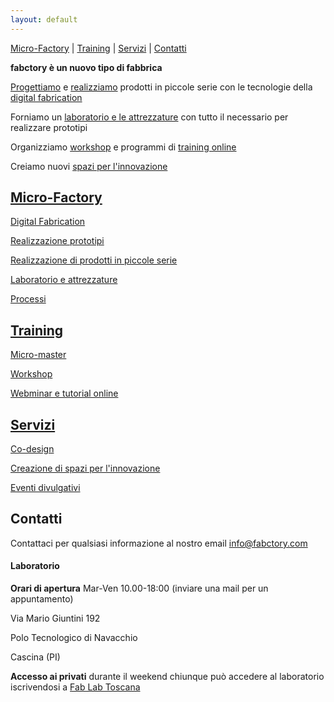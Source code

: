 ```yaml
---
layout: default
---
```


[Micro-Factory](#micro-factory) \| [Training](#training) \| [Servizi](#servizi) \| [Contatti](#contatti)

**fabctory è un nuovo tipo di fabbrica**

[Progettiamo](./servizi#co-design) e [realizziamo](./micro-factory#serie) prodotti in piccole serie con le tecnologie della [digital fabrication](./micro-factory#digital-fabrication)

Forniamo un [laboratorio e le attrezzature](./micro-factory#lab) con tutto il necessario per realizzare prototipi

Organizziamo [workshop](./training#workshop) e programmi di [training online](./training#webminar-e-tutorial-online)

Creiamo nuovi [spazi per l'innovazione](./servizi#innovation-space)

## [Micro-Factory](./micro-factory)

[Digital Fabrication](./micro-factory#digital-fabrication)

[Realizzazione prototipi](./micro-factory#prototipi)

[Realizzazione di prodotti in piccole serie](./micro-factory#serie)

[Laboratorio e attrezzature](./micro-factory#lab)

[Processi](./micro-factory#processi)

## [Training](./training)

[Micro-master](./training#micro-master)

[Workshop](./training#workshop)

[Webminar e tutorial online](./training#webminar-e-tutorial-online)

## [Servizi](./servizi)

[Co-design](./servizi#co-design)

[Creazione di spazi per l'innovazione](./servizi#innovation-space)

[Eventi divulgativi](./servizi#eventi-divulgativi)

## Contatti

Contattaci per qualsiasi informazione al nostro email [info@fabctory.com](mailto:info@fabctory.com)

#### Laboratorio

**Orari di apertura** 
Mar-Ven 10.00-18:00 
(inviare una mail per un appuntamento)

Via Mario Giuntini 192

Polo Tecnologico di Navacchio

Cascina (PI)

**Accesso ai privati** durante il weekend chiunque può accedere al laboratorio iscrivendosi a [Fab Lab Toscana](http://wiki.fablabtoscana.it/Joining)
